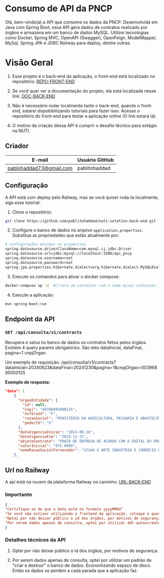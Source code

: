 # Consumo de API da PNCP

Olá, bem-vindo(a) a API que consome os dados da PNCP. Desenvolvida em Java com Spring Boot, essa API gera dados de contratos realizado por órgãos e armazena em um banco de dados MySQL. Utilizei tecnologias como Docker, Spring MVC, OpenAPI (Swagger), OpenFeign, ModelMapper, MySql, Spring JPA e JDBC Railway para deploy, dentre outras.

# Visão Geral

1. Esse projeto é o back-end da aplicação, o front-end está localizado no repositório: [REPO-FRONT-END](https://github.com/pablitohaddad/nuti-seletivo-front-end)

2. Se você quer ver a documentação do projeto, ela está localizada nesse link: [DOC-BACK-END](https://nuti-seletivo-back-end-production.up.railway.app/swagger-ui/index.html)

2. Não é necessário rodar localmente tanto o back-end, quando o front-end, estarei dispobibilizando tutoriais para fazer isso. Acesse o repositório do front-end para testar a aplicação online (O link estará lá). 

2. O motivo da criação dessa API é cumprir o desafio técnico para estágio na NUTI. 

## Criador

| E-mail              | Usuário GitHub |
|---------------------|----------------|
| pablohaddad73@gmail.com  | pablitohaddad    |

## Configuração

A API está com deploy pelo Railway, mas se você quiser roda-la localmente, siga esse tutorial:

1. Clone o repositório:
 
```bash
git clone https://github.com/pablitohaddad/nuti-seletivo-back-end.git
```
 
2. Configure o banco de dados no arquivo `application.properties`. Substitua as propriedades que estão atualmente por:

```bash
# Configurações mínimas no properties
spring.datasource.driverClassName=com.mysql.cj.jdbc.Driver
spring.datasource.url=jdbc:mysql://localhost:3306/api_pncp
spring.datasource.username=root
spring.datasource.password=root
spring.jpa.properties.hibernate.dialect=org.hibernate.dialect.MySQLDialect
```

3. Execute os comandos para ativar o docker compose:
```bash
docker-compose up -d  #Criará um container com o nome mysql-container, se já existir algum com esse nome, pule esse passo
```
4. Execute a aplicação:
 
```bash
mvn spring-boot:run
```

## Endpoint da API

### `GET /api/consulta/v1/contracts`
 
Recupera e salva no banco de dados os contratos feitos pelos órgãos. Existem 4 query params obrigatórios. São eles dataInicial, dataFinal, pagina=1 cnpjOrgao.

Um exemplo de requisição: /api/consulta/v1/contracts?dataInicial=20240823&dataFinal=20241230&pagina=1&cnpjOrgao=00396895000125
 
**Exemplo de resposta:**
```json
"data": [
    {
      "orgaoEntidade": {
        "id": null,
        "cnpj": "00396895000125",
        "esferaId": "F",
        "razaoSocial": "MINISTERIO DA AGRICULTURA, PECUARIA E ABASTECIMENTO",
        "poderId": "E"
      },
      "dataVigenciaInicio": "2024-08-26",
      "dataVigenciaFim": "2024-12-31",
      "objetoContrato": "PRAZO DE ENTREGA DE ACORDO COM O EDITAL DO PREGÃO 90003-2024, UASG 130103.",
      "valorInicial": "975.0000",
      "nomeRazaoSocialFornecedor": "VISAO E ARTE INDUSTRIA E COMERCIO DE EMBALAGENS LTDA"
    },
```

## Url no Railway

A api está na nuvem da plataforma Railway no caminho: [URL-BACK-END](https://nuti-seletivo-back-end-production.up.railway.app)

### Importante

```json
{  
"Certifique-se de que a data está no formato yyyyMMdd"
"Se você não estiver utilizando o frontend da aplicação, coloque o query param 'pagina=1'"
"Optei por não deixar público o id dos órgãos, por motivos de segurança."
"Por serem dados apenas de consulta, optei por utilizar ddl-auto=create_drop"
}
```
### Detalhes técnicos da API

1. Optei por não deixar público o id dos órgãos, por motivos de segurança.

2. Por serem dados apenas de consulta, optei por utilizar um padrão de "criar e destruir" o banco de dados. Economizando espaço de disco. Então os dados se perdem a cada parada que a aplicação faz.























